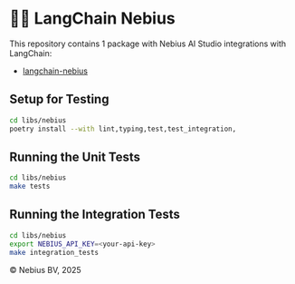 # 🦜️🔗 LangChain Nebius

This repository contains 1 package with Nebius AI Studio integrations with LangChain:

- [langchain-nebius](https://pypi.org/project/langchain-nebius/)

## Setup for Testing

```bash
cd libs/nebius
poetry install --with lint,typing,test,test_integration,
```

## Running the Unit Tests

```bash
cd libs/nebius
make tests
```

## Running the Integration Tests

```bash
cd libs/nebius
export NEBIUS_API_KEY=<your-api-key>
make integration_tests
```

© Nebius BV, 2025